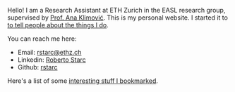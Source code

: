 Hello! I am a Research Assistant at ETH Zurich in the EASL research group, supervised by [Prof. Ana Klimović](https://anakli.inf.ethz.ch/).
This is my personal website. I started it to [to tell people about the things I do](http://carl.flax.ie/dothingstellpeople.html).

You can reach me here:

- Email: [rstarc@ethz.ch](mailto:rstarc@ethz.ch)
- Linkedin: [Roberto Starc](https://www.linkedin.com/in/roberto-starc/)
- Github: [rstarc](https://github.com/rstarc)

Here's a list of some [interesting stuff I bookmarked](/bookmarks).
